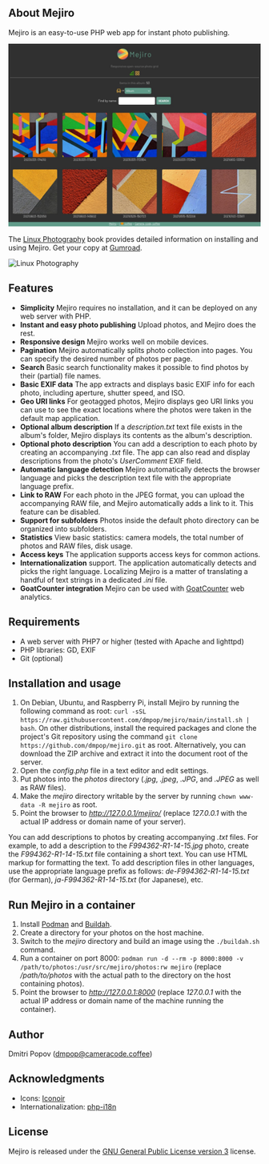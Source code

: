 ## About Mejiro

Mejiro is an easy-to-use PHP web app for instant photo publishing.

<img src="mejiro.jpg" alt="Mejiro">

The [Linux Photography](https://dmpop.gumroad.com/l/linux-photography) book provides detailed information on installing and using Mejiro. Get your copy at [Gumroad](https://dmpop.gumroad.com/l/linux-photography).

<img src="https://cameracode.coffee/uploads/linux-photography.png" title="Linux Photography" width="300"/>

## Features

- **Simplicity** Mejiro requires no installation, and it can be deployed on any web server with PHP.
- **Instant and easy photo publishing** Upload photos, and Mejiro does the rest.
- **Responsive design** Mejiro works well on mobile devices.
- **Pagination** Mejiro automatically splits photo collection into pages. You can specify the desired number of photos per page.
- **Search** Basic search functionality makes it possible to find photos by their (partial) file names.
- **Basic EXIF data** The app extracts and displays basic EXIF info for each photo, including aperture, shutter speed, and ISO.
- **Geo URI links** For geotagged photos, Mejiro displays geo URI links you can use to see the exact locations where the photos were taken in the default map application.
- **Optional album description** If a _description.txt_ text file exists in the album's folder, Mejiro displays its contents as the album's description.
- **Optional photo description** You can add a description to each photo by creating an accompanying _.txt_ file. The app can also read and display descriptions from the photo's _UserComment_ EXIF field.
- **Automatic language detection** Mejiro automatically detects the browser language and picks the description text file with the appropriate language prefix.
- **Link to RAW** For each photo in the JPEG format, you can upload the accompanying RAW file, and Mejiro automatically adds a link to it. This feature can be disabled.
- **Support for subfolders** Photos inside the default photo directory can be organized into subfolders.
- **Statistics** View basic statistics: camera models, the total number of photos and RAW files, disk usage.
- **Access keys** The application supports access keys for common actions.
- **Internationalization** support. The application automatically detects and picks the right language. Localizing Mejiro is a matter of translating a handful of text strings in a dedicated _.ini_ file.
- **GoatCounter integration** Mejiro can be used with [GoatCounter](https://www.goatcounter.com/) web analytics.

## Requirements

* A web server with PHP7 or higher (tested with Apache and lighttpd)
* PHP libraries: GD, EXIF
* Git (optional)

## Installation and usage

1. On Debian, Ubuntu, and Raspberry Pi, install Mejiro by running the following command as root: `curl -sSL https://raw.githubusercontent.com/dmpop/mejiro/main/install.sh | bash`. On other distributions, install the required packages and clone the project's Git repository using the command `git clone https://github.com/dmpop/mejiro.git` as root. Alternatively, you can download the ZIP archive and extract it into the document root of the server.
2. Open the *config.php* file in a text editor and edit settings.
3. Put photos into the *photos* directory (_.jpg_, _.jpeg_, _.JPG_, and _.JPEG_ as well as RAW files).
4. Make the _mejiro_ directory writable by the server by running `chown www-data -R mejiro` as root.
5. Point the browser to _http://127.0.0.1/mejiro/_ (replace _127.0.0.1_ with the actual IP address or domain name of your server).

You can add descriptions to photos by creating accompanying _.txt_ files. For example, to add a description to the _F994362-R1-14-15.jpg_ photo, create the _F994362-R1-14-15.txt_ file containing a short text. You can use HTML markup for formatting the text. To add description files in other languages, use the appropriate language prefix as follows: _de-F994362-R1-14-15.txt_ (for German), _ja-F994362-R1-14-15.txt_ (for Japanese), etc.

## Run Mejiro in a container

1. Install [Podman](https://podman.io) and [Buildah](https://buildah.io).
2. Create a directory for your photos on the host machine.
3. Switch to the _mejiro_ directory and build an image using the `./buildah.sh` command.
4. Run a container on port 8000: `podman run -d --rm -p 8000:8000 -v /path/to/photos:/usr/src/mejiro/photos:rw mejiro` (replace _/path/to/photos_ with the actual path to the directory on the host containing photos).
5. Point the browser to _http://127.0.0.1:8000_ (replace _127.0.0.1_ with the actual IP address or domain name of the machine running the container).

## Author

Dmitri Popov ([dmpop@cameracode.coffee](mailto:dmpop@cameracode.coffee))

## Acknowledgments

- Icons: [Iconoir](https://iconoir.com/)
- Internationalization: [php-i18n](https://github.com/Philipp15b/php-i18n)

## License

Mejiro is released under the [GNU General Public License version 3](http://www.gnu.org/licenses/gpl-3.0.en.html) license.
